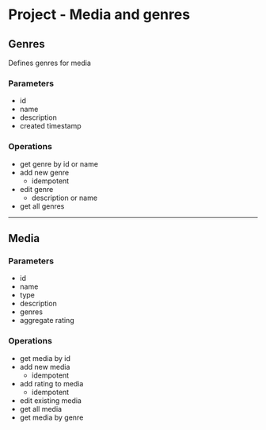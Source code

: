 # Project - Media and genres

## Genres

Defines genres for media

### Parameters
* id
* name
* description
* created timestamp

### Operations
* get genre by id or name
* add new genre
   * idempotent
* edit genre
  * description or name
* get all genres

_______________________________________

## Media

### Parameters
* id
* name
* type
* description
* genres
* aggregate rating

### Operations
* get media by id
* add new media
  * idempotent
* add rating to media
  * idempotent
* edit existing media
* get all media
* get media by genre
